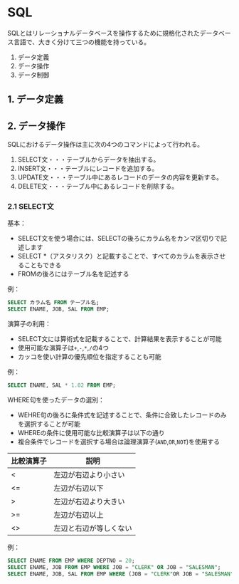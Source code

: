 # SQL
SQLとはリレーショナルデータベースを操作するために規格化されたデータベース言語で、大きく分けて三つの機能を持っている。
1. データ定義
2. データ操作
3. データ制御

## 1. データ定義


## 2. データ操作
SQLにおけるデータ操作は主に次の4つのコマンドによって行われる。
1. SELECT文・・・テーブルからデータを抽出する。
2. INSERT文・・・テーブルにレコードを追加する。
3. UPDATE文・・・テーブル中にあるレコードのデータの内容を更新する。
4. DELETE文・・・テーブル中にあるレコードを削除する。

### 2.1 SELECT文
基本：
- SELECT文を使う場合には、SELECTの後ろにカラム名をカンマ区切りで記述します
- SELECT *（アスタリスク）と記載することで、すべてのカラムを表示させることもできる
- FROMの後ろにはテーブル名を記述する

例：
```SQL
SELECT カラム名 FROM テーブル名;
SELECT ENAME, JOB, SAL FROM EMP;
```

演算子の利用：
- SELECT文には算術式を記載することで、計算結果を表示することが可能
- 使用可能な演算子は`+`,`-`,`*`,`/`の4つ
- カッコを使い計算の優先順位を指定することも可能

例：
```SQL
SELECT ENAME, SAL * 1.02 FROM EMP;
```

WHERE句を使ったデータの選別：
- WEHRE句の後ろに条件式を記述することで、条件に合致したレコードのみを選択することが可能
- WHEREの条件に使用可能な比較演算子は以下の通り
- 複合条件でレコードを選択する場合は論理演算子(`AND`,`OR`,`NOT`)を使用する

| 比較演算子 | 説明 |
|---|---|
| < | 左辺が右辺より小さい |
| <= | 左辺が右辺以下 |
| > | 左辺が右辺より大きい |
| >= | 左辺が右辺以上 |
| <> | 左辺と右辺が等しくない |

例：
```SQL
SELECT ENAME FROM EMP WHERE DEPTNO = 20;
SELECT ENAME, JOB FROM EMP WHERE JOB = "CLERK" OR JOB = "SALESMAN";
SELECT ENAME, JOB, SAL FROM EMP WHERE (JOB = "CLERK"OR JOB = "SALESMAN") AND SAL >= 1000;
```
